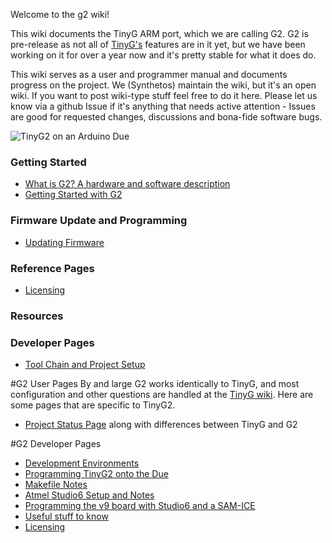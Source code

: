 Welcome to the g2 wiki!

This wiki documents the TinyG ARM port, which we are calling G2. G2 is pre-release as not all of [TinyG's](https://github.com/synthetos/TinyG) features are in it yet, but we have been working on it for over a year now and it's pretty stable for what it does do.

This wiki serves as a user and programmer manual and documents progress on the project. We (Synthetos) maintain the wiki, but it's an open wiki. If you want to post wiki-type stuff feel free to do it here. Please let us know via a github Issue if it's anything that needs active attention - Issues are good for requested changes, discussions and bona-fide software bugs.

![TinyG2 on an Arduino Due](http://farm4.staticflickr.com/3739/10301325295_31cb0dc6ab_h.jpg)

### Getting Started
* [What is G2? A hardware and software description](https://github.com/synthetos/G2/wiki/What-is-G2)
* [Getting Started with G2](https://github.com/synthetos/g2/wiki/Getting-Started-with-G2)

### Firmware Update and Programming
* [Updating Firmware](https://github.com/synthetos/G2/wiki/Updating-Firmware)

### Reference Pages
* [Licensing](https://github.com/synthetos/G2/wiki/G2-Licensing)

### Resources

### Developer Pages
* [Tool Chain and Project Setup](https://github.com/synthetos/G2/wiki/Tool-Chain-and-Project-Setup)


#G2 User Pages
By and large G2 works identically to TinyG, and most configuration and other questions are handled at the [TinyG wiki](https://github.com/synthetos/TinyG/wiki). Here are some pages that are specific to TinyG2. 
* [Project Status Page](https://github.com/synthetos/g2/wiki/G2-Project-Status-Page) along with differences between TinyG and G2

#G2 Developer Pages
* [Development Environments](https://github.com/synthetos/g2/wiki/Development-Environments)
* [Programming TinyG2 onto the Due](https://github.com/synthetos/g2/wiki/Programming-TinyG2)
* [Makefile Notes](https://github.com/synthetos/g2/wiki/Makefile-Notes)
* [Atmel Studio6 Setup and Notes](https://github.com/synthetos/g2/wiki/g2-in-Studio6)
* [Programming the v9 board with Studio6 and a SAM-ICE](https://github.com/synthetos/g2/wiki/Programming-v9-with-Studio6-and-the-SAM-ICE)
* [Useful stuff to know](https://github.com/synthetos/g2/wiki/Useful-Stuff)
* [Licensing](https://github.com/synthetos/g2/wiki/Licensing)
